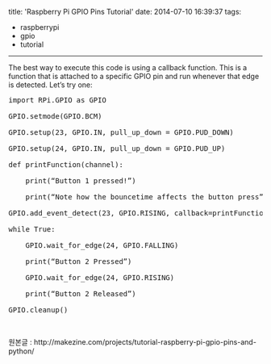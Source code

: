 title: 'Raspberry Pi GPIO Pins Tutorial'
date: 2014-07-10 16:39:37
tags:
- raspberrypi
- gpio
- tutorial
---

The best way to execute this code is using a callback function. This is a function that is attached to a specific GPIO pin and run whenever that edge is detected. Let’s try one:
<br>
<pre>
import RPi.GPIO as GPIO

GPIO.setmode(GPIO.BCM)

GPIO.setup(23, GPIO.IN, pull_up_down = GPIO.PUD_DOWN)

GPIO.setup(24, GPIO.IN, pull_up_down = GPIO.PUD_UP)

def printFunction(channel):

	print(“Button 1 pressed!”)

	print(“Note how the bouncetime affects the button press”)

GPIO.add_event_detect(23, GPIO.RISING, callback=printFunction, bouncetime=300)

while True:

	GPIO.wait_for_edge(24, GPIO.FALLING)

	print(“Button 2 Pressed”)

	GPIO.wait_for_edge(24, GPIO.RISING)

	print(“Button 2 Released”)

GPIO.cleanup()
</pre>

<!-- more -->
<br>
<p>원본글 : http://makezine.com/projects/tutorial-raspberry-pi-gpio-pins-and-python/</p>
